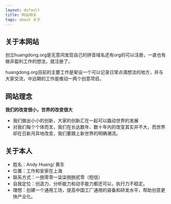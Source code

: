 ```yaml
---
layout: default
title: 网站相关
tags: about 关于
---
```


关于本网站
-------------------------

创立huangdong.org是无意间发现自己的拼音域名还有org的可以注册，一直也有做非盈利工作的想法，就注册了。

huangdong.org目前的主要工作是架设一个可以记录日常点滴想法的地方，并与大家交流，中远期的工作是推动一两个创意项目。

网站理念
------------------------

**我们的改变很小，世界的改变很大**

- 我们做出小小的创新，大家的创新汇在一起可以撬动世界的发展
- 对我们每个个体而言，我们在长达数年、数十年内的改变其实并不大，而世界却在日新月异地改变，我们要跟上新世界的明确潮流。


关于本人
-------------------------

- 姓名：Andy Huang/ 黄东 
- 位置：工作和安家在上海
- 联系方式：一捌零零一柒柒捌捌贰零（短信）
- 自我定位：创造力、分析能力和动手能力都还可以，执行力不稳定。
- 理想：创建一个通用工场，提高中国工厂通用的装备和研发水平，帮助创意更快产业化。


